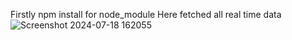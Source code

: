 Firstly npm install for node_module
Here fetched all real time data
![Screenshot 2024-07-18 162055](https://github.com/user-attachments/assets/27f1ca08-4336-4846-9e08-653e60e95843)
